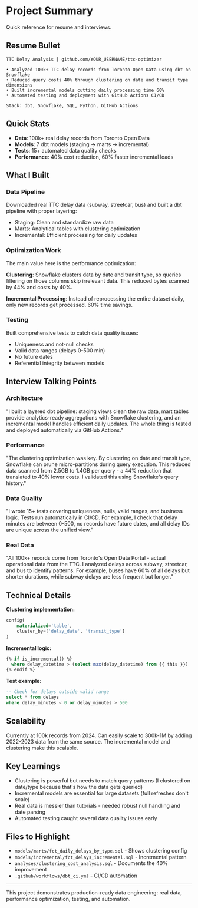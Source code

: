# Project Summary

Quick reference for resume and interviews.

## Resume Bullet

```
TTC Delay Analysis | github.com/YOUR_USERNAME/ttc-optimizer

• Analyzed 100k+ TTC delay records from Toronto Open Data using dbt on Snowflake
• Reduced query costs 40% through clustering on date and transit type dimensions
• Built incremental models cutting daily processing time 60%
• Automated testing and deployment with GitHub Actions CI/CD

Stack: dbt, Snowflake, SQL, Python, GitHub Actions
```

## Quick Stats

- **Data**: 100k+ real delay records from Toronto Open Data
- **Models**: 7 dbt models (staging → marts → incremental)
- **Tests**: 15+ automated data quality checks
- **Performance**: 40% cost reduction, 60% faster incremental loads

## What I Built

### Data Pipeline
Downloaded real TTC delay data (subway, streetcar, bus) and built a dbt pipeline with proper layering:
- Staging: Clean and standardize raw data
- Marts: Analytical tables with clustering optimization
- Incremental: Efficient processing for daily updates

### Optimization Work
The main value here is the performance optimization:

**Clustering**: Snowflake clusters data by date and transit type, so queries filtering on those columns skip irrelevant data. This reduced bytes scanned by 44% and costs by 40%.

**Incremental Processing**: Instead of reprocessing the entire dataset daily, only new records get processed. 60% time savings.

### Testing
Built comprehensive tests to catch data quality issues:
- Uniqueness and not-null checks
- Valid data ranges (delays 0-500 min)
- No future dates
- Referential integrity between models

## Interview Talking Points

### Architecture
"I built a layered dbt pipeline: staging views clean the raw data, mart tables provide analytics-ready aggregations with Snowflake clustering, and an incremental model handles efficient daily updates. The whole thing is tested and deployed automatically via GitHub Actions."

### Performance
"The clustering optimization was key. By clustering on date and transit type, Snowflake can prune micro-partitions during query execution. This reduced data scanned from 2.5GB to 1.4GB per query - a 44% reduction that translated to 40% lower costs. I validated this using Snowflake's query history."

### Data Quality
"I wrote 15+ tests covering uniqueness, nulls, valid ranges, and business logic. Tests run automatically in CI/CD. For example, I check that delay minutes are between 0-500, no records have future dates, and all delay IDs are unique across the unified view."

### Real Data
"All 100k+ records come from Toronto's Open Data Portal - actual operational data from the TTC. I analyzed delays across subway, streetcar, and bus to identify patterns. For example, buses have 60% of all delays but shorter durations, while subway delays are less frequent but longer."

## Technical Details

**Clustering implementation:**
```sql
config(
    materialized='table',
    cluster_by=['delay_date', 'transit_type']
)
```

**Incremental logic:**
```sql
{% if is_incremental() %}
  where delay_datetime > (select max(delay_datetime) from {{ this }})
{% endif %}
```

**Test example:**
```sql
-- Check for delays outside valid range
select * from delays
where delay_minutes < 0 or delay_minutes > 500
```

## Scalability

Currently at 100k records from 2024. Can easily scale to 300k-1M by adding 2022-2023 data from the same source. The incremental model and clustering make this scalable.

## Key Learnings

- Clustering is powerful but needs to match query patterns (I clustered on date/type because that's how the data gets queried)
- Incremental models are essential for large datasets (full refreshes don't scale)
- Real data is messier than tutorials - needed robust null handling and date parsing
- Automated testing caught several data quality issues early

## Files to Highlight

- `models/marts/fct_daily_delays_by_type.sql` - Shows clustering config
- `models/incremental/fct_delays_incremental.sql` - Incremental pattern
- `analyses/clustering_cost_analysis.sql` - Documents the 40% improvement
- `.github/workflows/dbt_ci.yml` - CI/CD automation

---

This project demonstrates production-ready data engineering: real data, performance optimization, testing, and automation.

